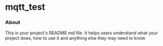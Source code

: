 mqtt_test
=========

### About

This is your project's README.md file. It helps users understand what your
project does, how to use it and anything else they may need to know.